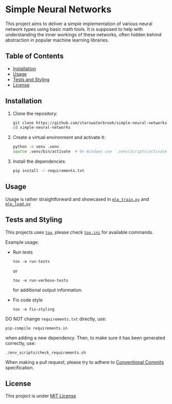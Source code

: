 # Simple Neural Networks

This project aims to deliver a simple implementation of various neural network types using basic math tools. It is supposed to help with understanding the inner workings of these networks, often hidden behind abstraction in popular machine learning libraries. 

## Table of Contents

- [Installation](#installation)
- [Usage](#usage)
- [Tests and Styling](#tests-and-styling)
- [License](#license)

## Installation

1. Clone the repository:
    ```bash
    git clone https://github.com/starswaterbrook/simple-neural-networks.git
    cd simple-neural-networks
    ```

2. Create a virtual environment and activate it:
    ```bash
    python -m venv .venv
    source .venv/bin/activate  # On Windows use `.venv\Scripts\activate`
    ```

3. Install the dependencies:
    ```bash
    pip install -r requirements.txt
    ```

## Usage

Usage is rather straightforward and showcased in [`mlp_train.py`](mlp_train.py) and [`mlp_load.py`](mlp_load.py)

## Tests and Styling

This projects uses [`tox`](https://github.com/tox-dev/tox), please check [`tox.ini`](tox.ini) for available commands.  

Example usage:
- Run tests
    ```
    tox -e run-tests
    ```
    or
    ```
    tox -e run-verbose-tests
    ```
    for additional output information.  

- Fix code style
    ```
    tox -e fix-styling
    ```

DO NOT change `requirements.txt` directly, use:
```
pip-compile requirements.in
```
when adding a new dependency. Then, to make sure it has been generated correctly, use:
```
./env_scripts/check_requirements.sh
```
When making a pull request, please try to adhere to [Conventional Commits](https://www.conventionalcommits.org/en/v1.0.0/#summary) specification.

## License
This project is under [MIT License](https://opensource.org/license/mit)